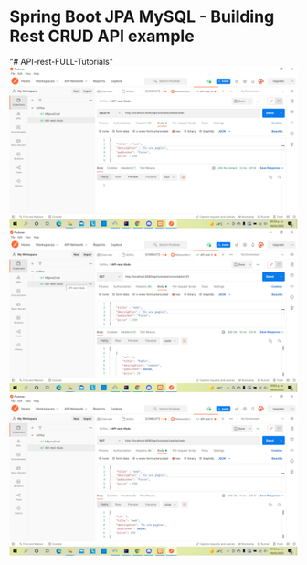 # Spring Boot JPA MySQL - Building Rest CRUD API example
"# API-rest-FULL-Tutorials" 
![](https://github.com/Pablo-Acland/API-rest-tutorials/blob/main/Imagenes/Delete.png)
![](https://github.com/Pablo-Acland/API-rest-tutorials/blob/main/Imagenes/GetPrecio.png)
![](https://github.com/Pablo-Acland/API-rest-tutorials/blob/main/Imagenes/Update.png)
